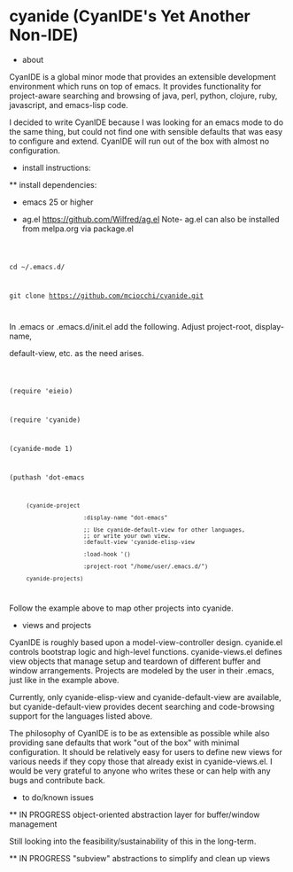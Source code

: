# cyanide (CyanIDE's Yet Another Non-IDE)

* about

CyanIDE is a global minor mode that provides an extensible development
environment which runs on top of emacs. It provides functionality for
project-aware searching and browsing of java, perl, python, clojure, ruby,
javascript, and emacs-lisp code.

I decided to write CyanIDE because I was looking for an emacs mode to do the
same thing, but could not find one with sensible defaults that was easy to
configure and extend. CyanIDE will run out of the box with almost no
configuration.

* install instructions:

** install dependencies:

- emacs 25 or higher

- ag.el https://github.com/Wilfred/ag.el
  Note- ag.el can also be installed from melpa.org via package.el

<code>

cd ~/.emacs.d/

git clone https://github.com/mciocchi/cyanide.git

</code>

In .emacs or .emacs.d/init.el add the following. Adjust project-root, display-name,

default-view, etc. as the need arises.

<code>

(require 'eieio)

(require 'cyanide)

(cyanide-mode 1)

(puthash 'dot-emacs

         (cyanide-project
         
                          :display-name "dot-emacs"
                          
                          ;; Use cyanide-default-view for other languages,
                          ;; or write your own view.
                          :default-view 'cyanide-elisp-view
                          
                          :load-hook '()
                          
                          :project-root "/home/user/.emacs.d/")

         cyanide-projects)
</code>

Follow the example above to map other projects into cyanide.

* views and projects

CyanIDE is roughly based upon a model-view-controller design. cyanide.el
controls bootstrap logic and high-level functions. cyanide-views.el defines view
objects that manage setup and teardown of different buffer and window
arrangements. Projects are modeled by the user in their .emacs, just like in the
example above.

Currently, only cyanide-elisp-view and cyanide-default-view are available, but
cyanide-default-view provides decent searching and code-browsing support for the
languages listed above.

The philosophy of CyanIDE is to be as extensible as possible while also
providing sane defaults that work "out of the box" with minimal configuration.
It should be relatively easy for users to define new views for various needs if
they copy those that already exist in cyanide-views.el. I would be very
grateful to anyone who writes these or can help with any bugs and contribute
back.

* to do/known issues

** IN PROGRESS object-oriented abstraction layer for buffer/window management

Still looking into the feasibility/sustainability of this in the long-term.

** IN PROGRESS "subview" abstractions to simplify and clean up views